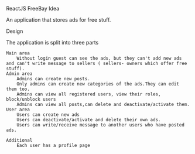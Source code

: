 ReactJS FreeBay
Idea

An application that stores ads for free stuff.

Design

The application is split into three parts

    Main area
		Without login guest can see the ads, but they can't add new ads and can't write message to sellers ( sellers- owners which offer free stuff).
    Admin area
        Admins can create new posts.
        Only admins can create new categories of the ads.They can edit them too.
        Admins can view all registered users, view their roles, block/unblock users
        Admins can view all posts,can delete and deactivate/activate them.
    User area
        Users can create new ads
        Users can deactivate/activate and delete their own ads.
		Users can write/receive message to another users who have posted ads.

    Additional
        Each user has a profile page
        

